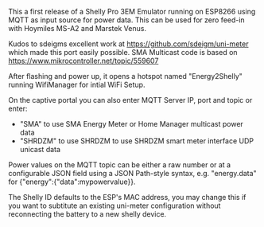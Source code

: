 This a first release of a Shelly Pro 3EM Emulator running on ESP8266 using MQTT as input source for power data. This can be used for zero feed-in with Hoymiles MS-A2 and Marstek Venus.

Kudos to sdeigms excellent work at https://github.com/sdeigm/uni-meter which made this port easily possible.
SMA Multicast code is based on https://www.mikrocontroller.net/topic/559607

After flashing and power up, it opens a hotspot named "Energy2Shelly" running WifiManager for intial WiFi Setup.

On the captive portal you can also enter MQTT Server IP, port and topic or enter:
- "SMA" to use SMA Energy Meter or Home Manager multicast power data
- "SHRDZM" to use SHRDZM to use SHRDZM smart meter interface UDP unicast data

Power values on the MQTT topic can be either a raw number or at a configurable JSON field using a JSON Path-style syntax, e.g. "energy.data" for {"energy":{"data":mypowervalue}}.

The Shelly ID defaults to the ESP's MAC address, you may change this if you want to subtitute an existing uni-meter configuration without reconnecting the battery to a new shelly device.
